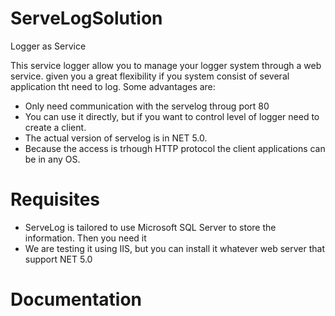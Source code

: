 # ServeLogSolution
Logger as Service

This service logger allow you to manage your logger system through a web service. given you a great flexibility if you system consist of several application tht need to log. 
Some advantages are:
* Only need communication with the servelog throug port 80
* You can use it directly, but if you want to control level of logger need to create a client.
* The actual version of servelog is in NET 5.0.
* Because the access is trhough HTTP protocol the client applications can be in any OS.

# Requisites

* ServeLog is tailored to use Microsoft SQL Server to store the information. Then you need it
* We are testing it using IIS, but you can install it whatever web server that support NET 5.0

# Documentation

